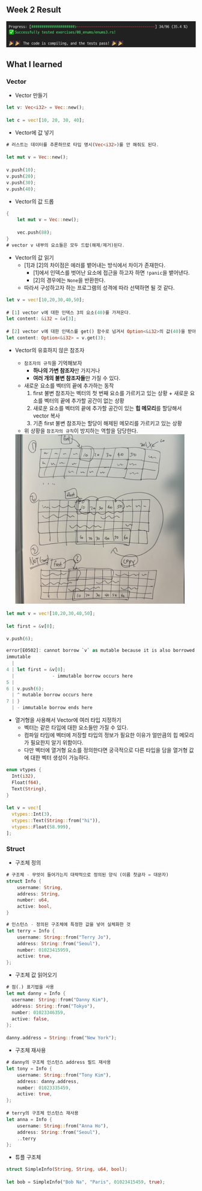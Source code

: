 ## Week 2 Result
![week2_result.png](images/week2_result.png)

## What I learned


### Vector
* Vector 만들기
```rust
let v: Vec<i32> = Vec::new();

let c = vec![10, 20, 30, 40];
```

* Vector에 값 넣기
```rust
# 러스트는 데이터를 추론하므로 타입 명시(Vec<i32>)를 안 해줘도 된다.

let mut v = Vec::new();

v.push(10);
v.push(20);
v.push(30);
v.push(40);
```

* Vector의 값 드롭
```rust
{
    let mut v = Vec::new();

    vec.push(88);
}
# vector v 내부의 요소들은 모두 드랍(해제/제거)된다.
```

* Vector의 값 읽기
  * [1]과 [2]의 차이점은 에러를 뱉어내는 방식에서 차이가 존재한다.
    * [1]에서 인덱스를 벗어난 요소에 접근을 하고자 하면 `!panic`을 뱉어낸다.
    * [2]의 경우에는 `None`을 반환한다.
  * 따라서 구성하고자 하는 프로그램의 성격에 따라 선택하면 될 것 같다.
```rust
let v = vec![10,20,30,40,50];

# [1] vector v에 대한 인덱스 3의 요소(40)를 가져온다.
let content: &i32 = &v[3];

# [2] vector v에 대한 인덱스를 get() 함수로 넘겨서 Option<&i32>의 값(40)을 받아온다.
let content: Option<&i32> = v.get(3);
```

* Vector의 유효하지 않은 참조자
  * `참조자의 규칙`을 기억해보자
    * **하나의 가변 참조자**만 가지거나
    * **여러 개의 불변 참조자들**만 가질 수 있다.
  * 새로운 요소를 벡터의 끝에 추가하는 동작
    1. first 불변 참조자는 벡터의 첫 번째 요소를 가르키고 있는 상황 + 새로운 요소를 벡터의 끝에 추가할 공간이 없는 상황
    2. 새로운 요소를 벡터의 끝에 추가할 공간이 있는 **힙 메모리**를 할당해서 vector 복사
    3. 기존 first 불변 참조자는 할당이 해제된 메모리를 가르키고 있는 상황
  * 위 상황을 `참조자의 규칙`이 방지하는 역할을 담당한다.

  <img alt="week2_vector.jpg" height="450" src="images/week2_vector.jpg" width="450"/>

```rust
let mut v = vec![10,20,30,40,50];

let first = &v[0];

v.push(6);
```
```rust
error[E0502]: cannot borrow `v` as mutable because it is also borrowed as
immutable
  |
4 | let first = &v[0];
  |              - immutable borrow occurs here
5 |
6 | v.push(6);
  | ^ mutable borrow occurs here
7 | }
  | - immutable borrow ends here
```

* 열거형을 사용해서 Vector에 여러 타입 지정하기
  * 벡터는 같은 타입에 대한 요소들만 가질 수 있다.
  * 컴파일 타임에 벡터에 저장할 타입의 정보가 필요한 이유가 얼만큼의 힙 메모리가 필요한지 알기 위함이다.
  * 다만 벡터에 열거형 요소를 정의한다면 궁극적으로 다른 타입을 담을 열거형 값에 대한 벡터 생성이 가능하다.
```rust
enum vtypes {
  Int(i32),
  Float(f64),
  Text(String),
}

let v = vec![
  vtypes::Int(3),
  vtypes::Text(String::from("hi")),
  vtypes::Float(58.999),
];
```


### Struct
* 구조체 정의
```rust
# 구조체 - 무엇이 들어가는지 대략적으로 정의된 양식 (이름 첫글자 = 대문자)
struct Info {
    username: String,
    address: String,
    number: u64,
    active: bool,
}
```
```rust
# 인스턴스 - 정의된 구조체에 특정한 값을 넣어 실체화한 것
let terry = Info {
    username: String::from("Terry Jo"),
    address: String::from("Seoul"),
    number: 01023415959,
    active: true,
};
```

* 구조체 값 읽어오기
```rust
# 점(.) 표기법을 사용
let mut danny = Info {
  username: String::from("Danny Kim"),
  address: String::from("Tokyo"),
  number: 01023346359,
  active: false,
};

danny.address = String::from("New York");
```

* 구조체 재사용
```rust
# danny의 구조체 인스턴스 address 필드 재사용
let tony = Info {
    username: String::from("Tony Kim"),
    address: danny.address,
    number: 01023335459,
    active: true,
};

# terry의 구조체 인스턴스 재사용
let anna = Info {
    username: String::from("Anna Ho"),
    address: String::from("Seoul"),
    ..terry
};
```

* 튜플 구조체
```rust
struct SimpleInfo(String, String, u64, bool);

let bob = SimpleInfo("Bob Na", "Paris", 01023415459, true);
```
